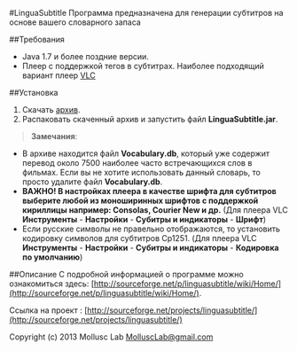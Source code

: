 #LinguaSubtitle
Программа предназначена для генерации субтитров на основе вашего словарного запаса

##Требования
* Java 1.7 и более поздние версии.
* Плеер с поддержкой тегов в субтитрах. Наиболее подходящий вариант плеер [VLC](http://sourceforge.net/projects/vlc/)

##Установка
1. Скачать [архив](http://sourceforge.net/projects/linguasubtitle/files/).
2. Распаковать скаченный архив и запустить файл **LinguaSubtitle.jar**.

> **Замечания**: 
* В архиве находится файл **Vocabulary.db**, который уже содержит перевод около 7500 наиболее часто встречающихся слов в фильмах. Если вы не хотите использовать данный словарь, то просто удалите файл **Vocabulary.db**.
* **ВАЖНО! В настройках плеера в качестве шрифта для субтитров выберите любой из моноширинныx шрифтов с поддержкой кириллицы например: Consolas, Courier New и др.** (Для плеера VLC **Инструменты** - **Настройки** - **Субитры и индикаторы** - **Шрифт**)
* Если русские символы не правельно отображаются, то установить кодировку символов для субтитров Cp1251. (Для плеера VLC **Инструменты** - **Настройки** - **Субитры и индикаторы** - **Кодировка по умолчанию**)

##Описание
С подробной информацией о программе можно ознакомиться здесь: [http://sourceforge.net/p/linguasubtitle/wiki/Home/](http://sourceforge.net/p/linguasubtitle/wiki/Home/).

Ссылка на проект : [http://sourceforge.net/projects/linguasubtitle/](http://sourceforge.net/projects/linguasubtitle/)

Copyright (c) 2013 Mollusc Lab <MolluscLab@gmail.com>
